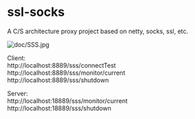 # ssl-socks

A C/S architecture proxy project based on netty, socks, ssl, etc.  

![doc/SSS.jpg](https://github.com/demondevilhades/ssl-socks/blob/main/doc/SSS.jpg?raw=true)

Client:  
http://localhost:8889/sss/connectTest  
http://localhost:8889/sss/monitor/current  
http://localhost:8889/sss/shutdown  

Server:  
http://localhost:18889/sss/monitor/current  
http://localhost:18889/sss/shutdown  

